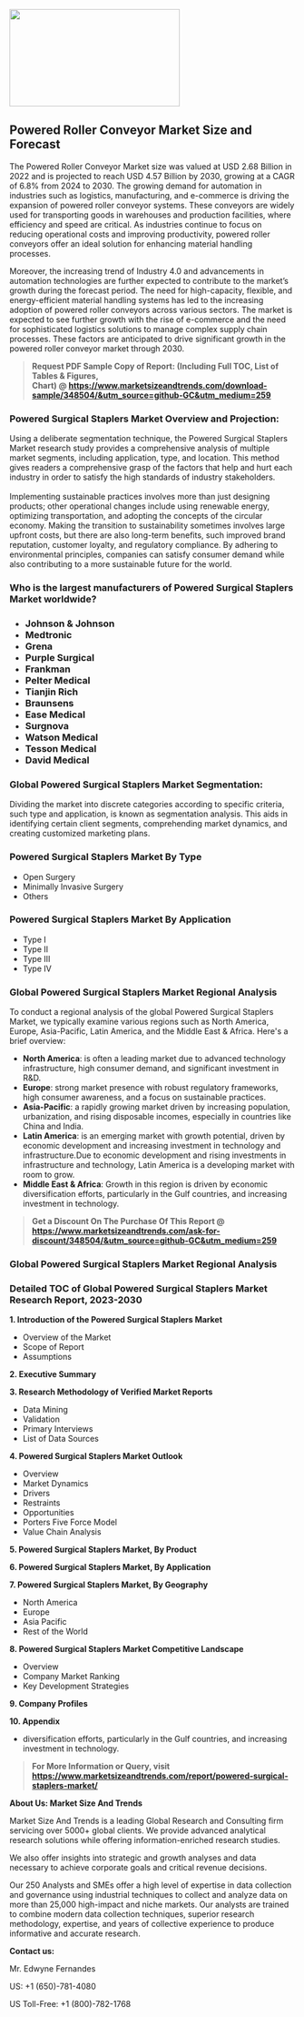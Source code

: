 <p><img class="alignnone size-medium wp-image-20088" src="https://ffe5etoiles.com/wp-content/uploads/2024/12/MST1-300x171.png" alt="" width="300" height="171" /></p><h2>Powered Roller Conveyor Market Size and Forecast</h2><p>The Powered Roller Conveyor Market size was valued at USD 2.68 Billion in 2022 and is projected to reach USD 4.57 Billion by 2030, growing at a CAGR of 6.8% from 2024 to 2030. The growing demand for automation in industries such as logistics, manufacturing, and e-commerce is driving the expansion of powered roller conveyor systems. These conveyors are widely used for transporting goods in warehouses and production facilities, where efficiency and speed are critical. As industries continue to focus on reducing operational costs and improving productivity, powered roller conveyors offer an ideal solution for enhancing material handling processes.</p><p>Moreover, the increasing trend of Industry 4.0 and advancements in automation technologies are further expected to contribute to the market’s growth during the forecast period. The need for high-capacity, flexible, and energy-efficient material handling systems has led to the increasing adoption of powered roller conveyors across various sectors. The market is expected to see further growth with the rise of e-commerce and the need for sophisticated logistics solutions to manage complex supply chain processes. These factors are anticipated to drive significant growth in the powered roller conveyor market through 2030.</p></p><blockquote id="" class=""><strong>Request PDF Sample Copy of Report: (Including Full TOC, List of Tables &amp; Figures, Chart)&nbsp;@&nbsp;<strong><a href="https://www.marketsizeandtrends.com/download-sample/348504/&utm_source=github-GC&utm_medium=259" target="_blank">https://www.marketsizeandtrends.com/download-sample/348504/&utm_source=github-GC&utm_medium=259</a></strong></strong></blockquote><h3 id="" class="">Powered Surgical Staplers Market&nbsp;Overview and Projection:</h3><p id="" class="">Using a deliberate segmentation technique, the Powered Surgical Staplers Market research study provides a comprehensive analysis of multiple market segments, including application, type, and location. This method gives readers a comprehensive grasp of the factors that help and hurt each industry in order to satisfy the high standards of industry stakeholders. <br /> <br />Implementing sustainable practices involves more than just designing products; other operational changes include using renewable energy, optimizing transportation, and adopting the concepts of the circular economy. Making the transition to sustainability sometimes involves large upfront costs, but there are also long-term benefits, such improved brand reputation, customer loyalty, and regulatory compliance. By adhering to environmental principles, companies can satisfy consumer demand while also contributing to a more sustainable future for the world.</p><h3 id="" class="">Who is the largest manufacturers of&nbsp;Powered Surgical Staplers Market worldwide?</h3><h3 class=""><p><ul><li>Johnson & Johnson </li><li> Medtronic </li><li> Grena </li><li> Purple Surgical </li><li> Frankman </li><li> Pelter Medical </li><li> Tianjin Rich </li><li> Braunsens </li><li> Ease Medical </li><li> Surgnova </li><li> Watson Medical </li><li> Tesson Medical </li><li> David Medical</li></ul></p></h3><h3 id="" class="">Global&nbsp;Powered Surgical Staplers Market Segmentation:</h3><p id="" class="">Dividing the market into discrete categories according to specific criteria, such type and application, is known as segmentation analysis. This aids in identifying certain client segments, comprehending market dynamics, and creating customized marketing plans.</p><h3 id="" class="">Powered Surgical Staplers Market&nbsp;By Type</h3><p><p><ul><li>Open Surgery</li><li> Minimally Invasive Surgery</li><li> Others</p></li></ul></p></p><h3 id="" class="">Powered Surgical Staplers Market&nbsp;By Application</h3><p class=""><p><ul><li>Type I</li><li> Type II</li><li> Type III</li><li> Type IV</li></ul></p></p><h3 id="" class="">Global Powered Surgical Staplers Market Regional Analysis</h3><p id="" class="">To conduct a regional analysis of the global Powered Surgical Staplers Market, we typically examine various regions such as North America, Europe, Asia-Pacific, Latin America, and the Middle East &amp; Africa. Here's a brief overview:</p><ul><li><strong>North America</strong>: is often a leading market due to advanced technology infrastructure, high consumer demand, and significant investment in R&amp;D.</li><li><strong>Europe</strong>: strong market presence with robust regulatory frameworks, high consumer awareness, and a focus on sustainable practices.</li><li><strong>Asia-Pacific</strong>: a rapidly growing market driven by increasing population, urbanization, and rising disposable incomes, especially in countries like China and India.</li><li><strong>Latin America</strong>: is an emerging market with growth potential, driven by economic development and increasing investment in technology and infrastructure.Due to economic development and rising investments in infrastructure and technology, Latin America is a developing market with room to grow.</li><li><strong>Middle East &amp; Africa</strong>: Growth in this region is driven by economic diversification efforts, particularly in the Gulf countries, and increasing investment in technology.</li></ul><blockquote id="" class=""><strong>Get a Discount On The Purchase Of This Report @ <strong><a href="https://www.marketsizeandtrends.com/ask-for-discount/348504/&utm_source=github-GC&utm_medium=259" target="_blank">https://www.marketsizeandtrends.com/ask-for-discount/348504/&utm_source=github-GC&utm_medium=259</a></strong></strong></blockquote><h3 id="" class="">Global Powered Surgical Staplers Market Regional Analysis</h3><h3 id="" class="">Detailed TOC of Global Powered Surgical Staplers Market Research Report, 2023-2030</h3><p id="" class=""><strong>1. Introduction of the Powered Surgical Staplers Market</strong></p><ul><li>Overview of the Market</li><li>Scope of Report</li><li>Assumptions</li></ul><p id="" class=""><strong>2. Executive Summary</strong></p><p id="" class=""><strong>3. Research Methodology of Verified Market Reports</strong></p><ul><li>Data Mining</li><li>Validation</li><li>Primary Interviews</li><li>List of Data Sources</li></ul><p id="" class=""><strong>4. Powered Surgical Staplers Market Outlook</strong></p><ul><li>Overview</li><li>Market Dynamics</li><li>Drivers</li><li>Restraints</li><li>Opportunities</li><li>Porters Five Force Model</li><li>Value Chain Analysis</li></ul><p id="" class=""><strong>5. Powered Surgical Staplers Market, By Product</strong></p><p id="" class=""><strong>6. Powered Surgical Staplers Market, By Application</strong></p><p id="" class=""><strong>7. Powered Surgical Staplers Market, By Geography</strong></p><ul><li>North America</li><li>Europe</li><li>Asia Pacific</li><li>Rest of the World</li></ul><p id="" class=""><strong>8. Powered Surgical Staplers Market Competitive Landscape</strong></p><ul><li>Overview</li><li>Company Market Ranking</li><li>Key Development Strategies</li></ul><p id="" class=""><strong>9. Company Profiles</strong></p><p id="" class=""><strong>10. Appendix</strong></p><ul><li>diversification efforts, particularly in the Gulf countries, and increasing investment in technology.</li></ul><blockquote id="" class=""><strong>For More Information or Query, visit <strong><strong><a href="https://www.marketsizeandtrends.com/report/powered-surgical-staplers-market/" target="_blank">https://www.marketsizeandtrends.com/report/powered-surgical-staplers-market/</a></strong></strong></strong></blockquote><p id="" class=""><strong>About Us: Market Size And Trends</strong></p><p id="" class="">Market Size And Trends is a leading Global Research and Consulting firm servicing over 5000+ global clients. We provide advanced analytical research solutions while offering information-enriched research studies.</p><p id="" class="">We also offer insights into strategic and growth analyses and data necessary to achieve corporate goals and critical revenue decisions.</p><p id="" class="">Our 250 Analysts and SMEs offer a high level of expertise in data collection and governance using industrial techniques to collect and analyze data on more than 25,000 high-impact and niche markets. Our analysts are trained to combine modern data collection techniques, superior research methodology, expertise, and years of collective experience to produce informative and accurate research.</p><p id="" class=""><strong>Contact us:</strong></p><p id="" class="">Mr. Edwyne Fernandes</p><p id="" class="">US: +1 (650)-781-4080</p><p id="" class="">US Toll-Free: +1 (800)-782-1768</p>
